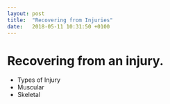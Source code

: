 ```yaml
---
layout: post
title:  "Recovering from Injuries"
date:   2018-05-11 10:31:50 +0100   
---
```


# Recovering from an injury.

* Types of Injury
* Muscular
* Skeletal

